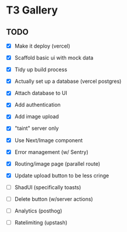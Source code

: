  # T3 Gallery

 ## TODO

 - [x] Make it deploy (vercel)
 - [x] Scaffold basic ui with mock data
 - [x] Tidy up build process
 - [x] Actually set up a database (vercel postgres)
 - [x] Attach database to UI
 - [x] Add authentication
 - [x] Add image upload
 - [x] "taint" server only
 - [x] Use Next/Image component
 - [x] Error management (w/ Sentry)
 - [x] Routing/image page (parallel route)
 - [x] Update upload button to be less cringe
 - [ ] ShadUI (specifically toasts)
 - [ ] Delete button (w/server actions)
 - [ ] Analytics (posthog)
 - [ ] Ratelimiting (upstash)
 